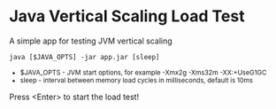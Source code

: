 # Java Vertical Scaling Load Test 
A simple app for testing JVM vertical scaling 


``` java [$JAVA_OPTS] -jar app.jar [sleep] ```
<small>
* $JAVA_OPTS - JVM start options, for example -Xmx2g -Xms32m -XX:+UseG1GC
* sleep - interval between memory load cycles in milliseconds, default is 10ms 
</small>

Press \<Enter\> to start the load test!
